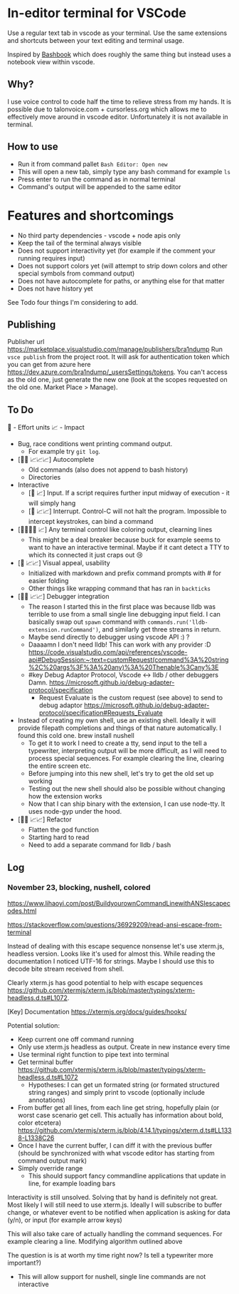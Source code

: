 # In-editor terminal for VSCode

Use a regular text tab in vscode as your terminal. Use the same extensions and shortcuts between your text editing and terminal usage.

Inspired by [Bashbook](https://github.com/AndreasArvidsson/bashbook) which does roughly the same thing but instead uses a notebook view within vscode.

## Why?

I use voice control to code half the time to relieve stress from my hands. It is possible due to talonvoice.com + cursorless.org which allows me to effectively move around in vscode editor. Unfortunately it is not available in terminal.

## How to use

- Run it from command pallet `Bash Editor: Open new`
- This will open a new tab, simply type any bash command for example `ls`
- Press enter to run the command as in normal terminal
- Command's output will be appended to the same editor

# Features and shortcomings

- No third party dependencies - vscode + node apis only
- Keep the tail of the terminal always visible
- Does not support interactivity yet (for example if the comment your running requires input)
- Does not support colors yet (will attempt to strip down colors and other special symbols from command output)
- Does not have autocomplete for paths, or anything else for that matter
- Does not have history yet

See Todo four things I'm considering to add.

## Publishing

Publisher url https://marketplace.visualstudio.com/manage/publishers/bra1ndump
Run `vsce publish` from the project root.
It will ask for authentication token which you can get from azure here https://dev.azure.com/bra1ndump/_usersSettings/tokens. You can't access as the old one, just generate the new one (look at the scopes requested on the old one. Market Place > Manage).

## To Do

🥼 - Effort units
📈 - Impact

- Bug, race conditions went printing command output.
  - For example try `git log`.
- [🥼🥼 📈📈📈] Autocomplete
  - Old commands (also does not append to bash history)
  - Directories
- Interactive
  - [🥼 📈] Input. If a script requires further input midway of execution - it will simply hang
  - [🥼 📈📈] Interrupt. Control-C will not halt the program. Impossible to intercept keystrokes, can bind a command
- [🥼🥼🥼🥼 📈] Any terminal control like coloring output, clearning lines
  - This might be a deal breaker because buck for example seems to want to have an interactive terminal. Maybe if it cant detect a TTY to which its connected it just craps out 😢
- [🥼 📈📈] Visual appeal, usability
  - Initialized with markdown and prefix command prompts with # for easier folding
  - Other things like wrapping command that has ran in `backticks`
- [🥼🥼 📈📈] Debugger integration
  - The reason I started this in the first place was because lldb was terrible to use from a small single line debugging input field. I can basically swap out `spawn` command with `commands.run('lldb-extension.runCommand')`, and similarly get three streams in return.
  - Maybe send directly to debugger using vscode API :) ?
  - Daaaamn I don't need lldb! This can work with any provider :D https://code.visualstudio.com/api/references/vscode-api#DebugSession:~:text=customRequest(command%3A%20string%2C%20args%3F%3A%20any)%3A%20Thenable%3Cany%3E
  - #key Debug Adaptor Protocol, Vscode <-> lldb / other debuggers Damn. https://microsoft.github.io/debug-adapter-protocol/specification
    - Request Evaluate is the custom request (see above) to send to debug adaptor https://microsoft.github.io/debug-adapter-protocol/specification#Requests_Evaluate
- Instead of creating my own shell, use an existing shell. Ideally it will provide filepath completions and things of that nature automatically. I found this cold one. brew install nushell
  - To get it to work I need to create a tty, send input to the tell a typewriter, interpreting output will be more difficult, as I will need to process special sequences. For example clearing the line, clearing the entire screen etc.
  - Before jumping into this new shell, let's try to get the old set up working
  - Testing out the new shell should also be possible without changing how the extension works
  - Now that I can ship binary with the extension, I can use node-tty. It uses node-gyp under the hood.
- [🥼🥼 📈📈] Refactor
  - Flatten the god function
  - Starting hard to read
  - Need to add a separate command for lldb / bash

## Log

### November 23, blocking, nushell, colored

https://www.lihaoyi.com/post/BuildyourownCommandLinewithANSIescapecodes.html

https://stackoverflow.com/questions/36929209/read-ansi-escape-from-terminal

Instead of dealing with this escape sequence nonsense let's use xterm.js, headless version. Looks like it's used for almost this.
While reading the documentation I noticed UTF-16 for strings. Maybe I should use this to decode bite stream received from shell.

Clearly xterm.js has good potential to help with escape sequences https://github.com/xtermjs/xterm.js/blob/master/typings/xterm-headless.d.ts#L1072.

[Key] Documentation https://xtermjs.org/docs/guides/hooks/

Potential solution:

- Keep current one off command running
- Only use xterm.js headless as output. Create in new instance every time
- Use terminal right function to pipe text into terminal
- Get terminal buffer https://github.com/xtermjs/xterm.js/blob/master/typings/xterm-headless.d.ts#L1072
  - Hypotheses: I can get un formated string (or formated structured string ranges) and simply print to vscode (optionally include annotations)
- From buffer get all lines, from each line get string, hopefully plain (or worst case scenario get cell. This actually has information about bold, color etcetera) https://github.com/xtermjs/xterm.js/blob/4.14.1/typings/xterm.d.ts#LL1338-L1338C26
- Once I have the current buffer, I can diff it with the previous buffer (should be synchronized with what vscode editor has starting from command output mark)
- Simply override range
  - This should support fancy commandline applications that update in line, for example loading bars

Interactivity is still unsolved. Solving that by hand is definitely not great. Most likely I will still need to use xterm.js. Ideally I will subscribe to buffer change, or whatever event to be notified when application is asking for data (y/n), or input (for example arrow keys)

This will also take care of actually handling the command sequences. For example clearing a line.
Modifying algorithm outlined above

The question is is at worth my time right now?
Is tell a typewriter more important?)

- This will allow support for nushell, single line commands are not interactive
